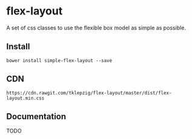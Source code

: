 # flex-layout

A set of css classes to use the flexible box model as simple as possible.

## Install

~~~
bower install simple-flex-layout --save
~~~

## CDN

~~~
https://cdn.rawgit.com/tklepzig/flex-layout/master/dist/flex-layout.min.css
~~~

## Documentation

TODO
